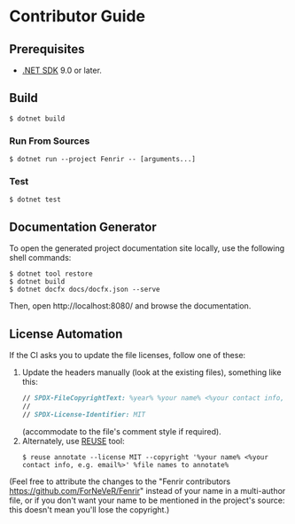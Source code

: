 <!--
SPDX-FileCopyrightText: 2020-2025 Fenrir contributors <https://github.com/ForNeVeR/Fenrir>

SPDX-License-Identifier: MIT
-->

Contributor Guide
=================

Prerequisites
-------------
- [.NET SDK][dotnet-sdk] 9.0 or later.

Build
-----
```console
$ dotnet build
```

### Run From Sources
```console
$ dotnet run --project Fenrir -- [arguments...]
```

### Test
```console
$ dotnet test
```

Documentation Generator
-----------------------
To open the generated project documentation site locally, use the following shell commands:
```console
$ dotnet tool restore
$ dotnet build
$ dotnet docfx docs/docfx.json --serve
```

Then, open http://localhost:8080/ and browse the documentation.

License Automation
------------------
If the CI asks you to update the file licenses, follow one of these:
1. Update the headers manually (look at the existing files), something like this:
   ```fsharp
   // SPDX-FileCopyrightText: %year% %your name% <%your contact info, e.g. email%>
   //
   // SPDX-License-Identifier: MIT
   ```
   (accommodate to the file's comment style if required).
2. Alternately, use [REUSE][reuse] tool:
   ```console
   $ reuse annotate --license MIT --copyright '%your name% <%your contact info, e.g. email%>' %file names to annotate%
   ```

(Feel free to attribute the changes to the "Fenrir contributors <https://github.com/ForNeVeR/Fenrir>" instead of your name in a multi-author file, or if you don't want your name to be mentioned in the project's source: this doesn't mean you'll lose the copyright.)

[dotnet-sdk]: https://dot.net/
[reuse]: https://reuse.software/
